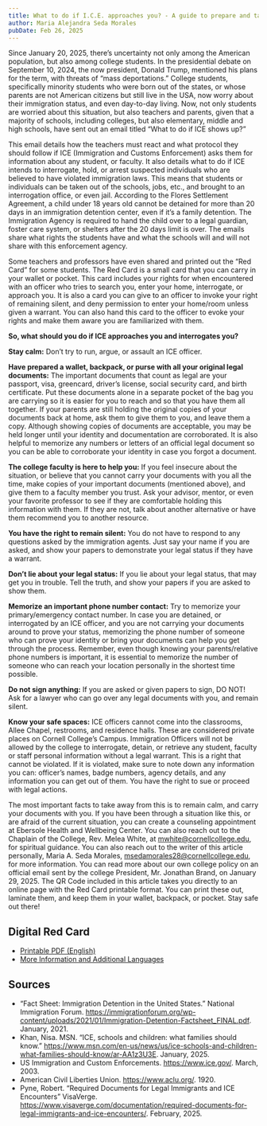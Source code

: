 ```yaml
---
title: What to do if I.C.E. approaches you? - A guide to prepare and take the proper actions
author: Maria Alejandra Seda Morales
pubDate: Feb 26, 2025
---
```


Since January 20, 2025, there’s uncertainty not only among the American population, but also among college students. In the presidential debate on September 10, 2024, the now president, Donald Trump, mentioned his plans for the term, with threats of “mass deportations.” College students, specifically minority students who were born out of the states, or whose parents are not American citizens but still live in the USA, now worry about their immigration status, and even day-to-day living. Now, not only students are worried about this situation, but also teachers and parents, given that a majority of schools, including colleges, but also elementary, middle and high schools, have sent out an email titled “What to do if ICE shows up?”

This email details how the teachers must react and what protocol they should follow if ICE (Immigration and Customs Enforcement) asks them for information about any student, or faculty. It also details what to do if ICE intends to interrogate, hold, or arrest suspected individuals who are believed to have violated immigration laws. This means that students or individuals can be taken out of the schools, jobs, etc., and brought to an interrogation office, or even jail. According to the Flores Settlement Agreement, a child under 18 years old cannot be detained for more than 20 days in an immigration detention center, even if it’s a family detention. The Immigration Agency is required to hand the child over to a legal guardian, foster care system, or shelters after the 20 days limit is over. The emails share what rights the students have and what the schools will and will not share with this enforcement agency.

Some teachers and professors have even shared and printed out the “Red Card” for some students. The Red Card is a small card that you can carry in your wallet or pocket. This card includes your rights for when encountered with an officer who tries to search you, enter your home, interrogate, or approach you. It is also a card you can give to an officer to invoke your right of remaining silent, and deny permission to enter your home/room unless given a warrant. You can also hand this card to the officer to evoke your rights and make them aware you are familiarized with them.

**So, what should you do if ICE approaches you and interrogates you?**

**Stay calm:** Don’t try to run, argue, or assault an ICE officer.

**Have prepared a wallet, backpack, or purse with all your original legal documents:** The important documents that count as legal are your passport, visa, greencard, driver’s license, social security card, and birth certificate. Put these documents alone in a separate pocket of the bag you are carrying so it is easier for you to reach and so that you have them all together. If your parents are still holding the original copies of your documents back at home, ask them to give them to you, and leave them a copy. Although showing copies of documents are acceptable, you may be held longer until your identity and documentation are corroborated. It is also helpful to memorize any numbers or letters of an official legal document so you can be able to corroborate your identity in case you forgot a document.

**The college faculty is here to help you:** If you feel insecure about the situation, or believe that you cannot carry your documents with you all the time, make copies of your important documents (mentioned above), and give them to a faculty member you trust. Ask your advisor, mentor, or even your favorite professor to see if they are comfortable holding this information with them. If they are not, talk about another alternative or have them recommend you to another resource.

**You have the right to remain silent:** You do not have to respond to any questions asked by the immigration agents. Just say your name if you are asked, and show your papers to demonstrate your legal status if they have a warrant.

**Don’t lie about your legal status:** If you lie about your legal status, that may get you in trouble. Tell the truth, and show your papers if you are asked to show them.

**Memorize an important phone number contact:** Try to memorize your primary/emergency contact number. In case you are detained, or interrogated by an ICE officer, and you are not carrying your documents around to prove your status, memorizing the phone number of someone who can prove your identity or bring your documents can help you get through the process. Remember, even though knowing your parents/relative phone numbers is important, it is essential to memorize the number of someone who can reach your location personally in the shortest time possible.

**Do not sign anything:** If you are asked or given papers to sign, DO NOT! Ask for a lawyer who can go over any legal documents with you, and remain silent.

**Know your safe spaces:** ICE officers cannot come into the classrooms, Allee Chapel, restrooms, and residence halls. These are considered private places on Cornell College’s Campus. Immigration Officers will not be allowed by the college to interrogate, detain, or retrieve any student, faculty or staff personal information without a legal warrant. This is a right that cannot be violated. If it is violated, make sure to note down any information you can: officer’s names, badge numbers, agency details, and any information you can get out of them. You have the right to sue or proceed with legal actions.

The most important facts to take away from this is to remain calm, and carry your documents with you. If you have been through a situation like this, or are afraid of the current situation, you can create a counseling appointment at Ebersole Health and Wellbeing Center. You can also reach out to the Chaplain of the College, Rev. Melea White, at mwhite@cornellcollege.edu, for spiritual guidance. You can also reach out to the writer of this article personally, Maria A. Seda Morales, msedamorales28@cornellcollege.edu, for more information. You can read more about our own college policy on an official email sent by the college President, Mr. Jonathan Brand, on January 29, 2025. The QR Code included in this article takes you directly to an online page with the Red Card printable format. You can print these out, laminate them, and keep them in your wallet, backpack, or pocket. Stay safe out there!

## Digital Red Card

- [Printable PDF (English)](https://www.ilrc.org/sites/default/files/documents/red_card-self_srv-english.pdf)
- [More Information and Additional Languages](https://www.ilrc.org/red-cards-tarjetas-rojas)

## Sources

- “Fact Sheet: Immigration Detention in the United States.” National Immigration Forum. https://immigrationforum.org/wp-content/uploads/2021/01/Immigration-Detention-Factsheet_FINAL.pdf. January, 2021.
- Khan, Nisa. MSN. “ICE, schools and children: what families should know.” https://www.msn.com/en-us/news/us/ice-schools-and-children-what-families-should-know/ar-AA1z3U3E. January, 2025.
- US Immigration and Custom Enforcements. https://www.ice.gov/. March, 2003.
- American Civil Liberties Union. https://www.aclu.org/. 1920.
- Pyne, Robert. “Required Documents for Legal Immigrants and ICE Encounters” VisaVerge. https://www.visaverge.com/documentation/required-documents-for-legal-immigrants-and-ice-encounters/. February, 2025.
